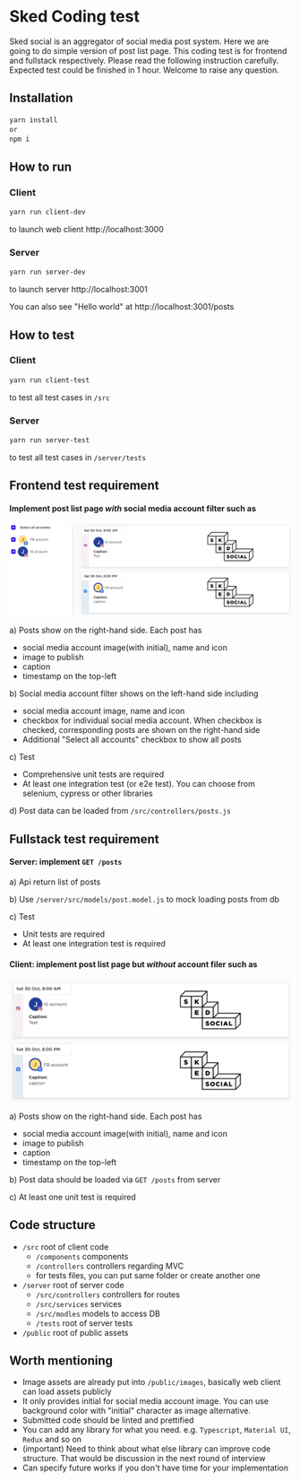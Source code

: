 # Sked Coding test

Sked social is an aggregator of social media post system. Here we are going to do simple version of post list page. This coding test is for frontend and fullstack respectively. Please read the following instruction carefully. Expected test could be finished in 1 hour. Welcome to raise any question.

## Installation

```bash
yarn install
or
npm i
```

## How to run

### Client

```bash
yarn run client-dev
```
to launch web client http://localhost:3000

### Server

```bash
yarn run server-dev
```
to launch server http://localhost:3001

You can also see "Hello world" at http://localhost:3001/posts

## How to test

### Client

```bash
yarn run client-test
```
to test all test cases in `/src`

### Server

```bash
yarn run server-test
```
to test all test cases in `/server/tests`


## Frontend test requirement

#### Implement post list page **_with_** social media account filter such as

![image](public/readme/frontend-test.jpg)

a) Posts show on the right-hand side. Each post has
- social media account image(with initial), name and icon
- image to publish
- caption
- timestamp on the top-left

b) Social media account filter shows on the left-hand side including
- social media account image, name and icon
- checkbox for individual social media account. When checkbox is checked, corresponding posts are shown on the right-hand side
- Additional "Select all accounts" checkbox to show all posts

c) Test
- Comprehensive unit tests are required
- At least one integration test (or e2e test). You can choose from selenium, cypress or other libraries

d) Post data can be loaded from `/src/controllers/posts.js`

## Fullstack test requirement

#### Server: implement `GET /posts`

a) Api return list of posts

b) Use `/server/src/models/post.model.js` to mock loading posts from db

c) Test
- Unit tests are required
- At least one integration test is required

#### Client: implement post list page but **_without_** account filer such as

![image](public/readme/fullstack-test.jpg)

a) Posts show on the right-hand side. Each post has
- social media account image(with initial), name and icon
- image to publish
- caption
- timestamp on the top-left

b) Post data should be loaded via `GET /posts` from server

c) At least one unit test is required

## Code structure
- `/src` root of client code
  - `/components` components
  - `/controllers` controllers regarding MVC
  - for tests files, you can put same folder or create another one
- `/server` root of server code
  - `/src/controllers` controllers for routes
  - `/src/services` services
  - `/src/modles` models to access DB
  - `/tests` root of server tests
- `/public` root of public assets

## Worth mentioning
- Image assets are already put into `/public/images`, basically web client can load assets publicly
- It only provides initial for social media account image. You can use background color with "initial" character as image alternative.
- Submitted code should be linted and prettified
- You can add any library for what you need. e.g. `Typescript`, `Material UI`, `Redux` and so on
- (important) Need to think about what else library can improve code structure. That would be discussion in the next round of interview
- Can specify future works if you don't have time for your implementation
